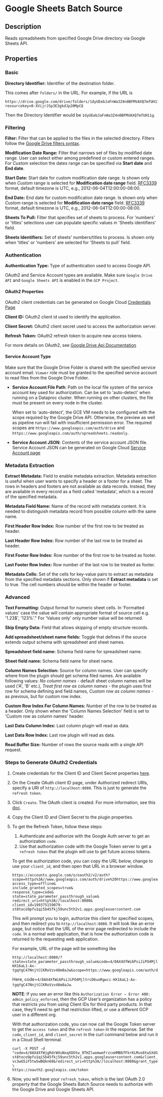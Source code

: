 # Google Sheets Batch Source


Description
-----------
Reads spreadsheets from specified Google Drive directory via Google Sheets API.

Properties
----------
### Basic

**Directory Identifier:** Identifier of the destination folder.

This comes after `folders/` in the URL. For example, if the URL is
```
https://drive.google.com/drive/folders/1dyUEebJaFnWa3Z4n0BFMVAXQ7mfUH11g?resourcekey=0-XVijrJSp3E3gkdJp20MpCQ
```
Then the Directory Identifier would be `1dyUEebJaFnWa3Z4n0BFMVAXQ7mfUH11g`.

### Filtering

**Filter:** Filter that can be applied to the files in the selected directory. 
Filters follow the [Google Drive filters syntax](https://developers.google.com/drive/api/v3/ref-search-terms).

**Modification Date Range:** Filter that narrows set of files by modified date range. 
User can select either among predefined or custom entered ranges. 
For _Custom_ selection the dates range can be specified via **Start date** and **End date**. 

**Start Date:** Start date for custom modification date range. 
Is shown only when _Custom_ range is selected for **Modification date range** field. 
[RFC3339](https://tools.ietf.org/html/rfc3339) format, default timezone is UTC, e.g., 2012-06-04T12:00:00-08:00.

**End Date:** End date for custom modification date range. 
Is shown only when _Custom_ range is selected for **Modification date range** field.
[RFC3339](https://tools.ietf.org/html/rfc3339) format, default timezone is UTC, e.g., 2012-06-04T12:00:00-08:00.

**Sheets To Pull:** Filter that specifies set of sheets to process. 
For 'numbers' or 'titles' selections user can populate specific values in 'Sheets identifiers' field.

**Sheets Identifiers:** Set of sheets' numbers/titles to process. 
Is shown only when 'titles' or 'numbers' are selected for 'Sheets to pull' field.

### Authentication

**Authentication Type:** Type of authentication used to access Google API.

OAuth2 and Service Account types are available.
Make sure `Google Drive API` and `Google Sheets API` is enabled in the `GCP Project`.

#### OAuth2 Properties

OAuth2 client credentials can be generated on Google Cloud 
[Credentials Page](https://console.cloud.google.com/apis/credentials)

**Client ID:** OAuth2 client id used to identify the application.

**Client Secret:** OAuth2 client secret used to access the authorization server.

**Refresh Token:** OAuth2 refresh token to acquire new access tokens.

For more details on OAuth2, see [Google Drive Api Documentation](https://developers.google.com/drive/api/v3/about-auth)

#### Service Account Type

Make sure that the Google Drive Folder is shared with the specified service account email. 
`Viewer` role must be granted to the specified service account to read files from the Google Drive Folder.

* **Service Account File Path**: Path on the local file system of the service account key used for
  authorization. Can be set to 'auto-detect' when running on a Dataproc cluster.
  When running on other clusters, the file must be present on every node in the cluster.

  When set to 'auto-detect', the GCE VM needs to be configured with the scope required by the Google Drive API.
  Otherwise, the preview as well as pipeline run will fail with insufficient permission error. The required scopes
  are `https://www.googleapis.com/auth/drive` and `https://www.googleapis.com/auth/spreadsheets.readonly`.


* **Service Account JSON**: Contents of the service account JSON file. Service Account JSON can be generated on Google Cloud
  [Service Account page](https://console.cloud.google.com/iam-admin/serviceaccounts)

### Metadata Extraction

**Extract Metadata:** Field to enable metadata extraction. Metadata extraction is useful when user wants to specify 
a header or a footer for a sheet. The rows in headers and footers are not available as data records. 
Instead, they are available in every record as a field called 'metadata', which is a record of the specified metadata.

**Metadata Field Name:** Name of the record with metadata content. 
It is needed to distinguish metadata record from possible column with the same name.

**First Header Row Index:** Row number of the first row to be treated as header.

**Last Header Row Index:** Row number of the last row to be treated as header.

**First Footer Row Index:** Row number of the first row to be treated as footer.

**Last Footer Row Index:** Row number of the last row to be treated as footer.

**Metadata Cells:** Set of the cells for key-value pairs to extract as metadata from the specified metadata sections.
Only shown if **Extract metadata** is set to true. The cell numbers should be within the header or footer.

### Advanced

**Text Formatting:** Output format for numeric sheet cells. 
In 'Formatted values' case the value will contain appropriate format of source cell e.g. '1.23$', '123%'." 
For 'Values only' only number value will be returned.

**Skip Empty Data:** Field that allows skipping of empty structure records.

**Add spreadsheet/sheet name fields:** Toggle that defines if the source extends output schema with 
spreadsheet and sheet names.

**Spreadsheet field name:** Schema field name for spreadsheet name.

**Sheet field name:** Schema field name for sheet name.

**Column Names Selection:** Source for column names. User can specify where from the plugin should get schema filed names.
Are available following values: _No column names_ - default sheet column names will be used ('A', 'B' etc.), 
_Treat first row as column names_ - the plugin uses first row for schema defining and field names,
 _Custom row as column names_ - as previous, but for custom row index.

**Custom Row Index For Column Names:** Number of the row to be treated as a header.
Only shown when the 'Column Names Selection' field is set to 'Custom row as column names' header.

**Last Data Column Index:** Last column plugin will read as data.

**Last Data Row Index:** Last row plugin will read as data.

**Read Buffer Size:** Number of rows the source reads with a single API request.

### Steps to Generate OAuth2 Credentials
1. Create credentials for the Client ID and Client Secret properties [here](https://console.cloud.google.com/apis/credentials).
2. On the Create OAuth client ID page, under Authorized redirect URIs, specify a URI of `http://localhost:8080`.
   This is just to generate the `refresh token`.
3. Click `Create`. The OAuth client is created. For more information, see this [doc](https://developers.google.com/adwords/api/docs/guides/authentication#webapp).
4. Copy the Client ID and Client Secret to the plugin properties.
5. To get the Refresh Token, follow these steps:
   1. Authenticate and authorize with the Google Auth server to get an authorization `code`.
   2. Use that authorization code with the Google Token server to get a `refresh token` that the plugin will use to get future access tokens.

   To get the authorization code, you can copy the URL below, change to use your `client_id`, and
   then open that URL in a browser window.
   ```
   https://accounts.google.com/o/oauth2/v2/auth?
   scope=https%3A//www.googleapis.com/auth/drive%20https://www.googleapis.com/auth/spreadsheets.readonly&
   access_type=offline&
   include_granted_scopes=true&
   response_type=code&                  
   state=state_parameter_passthrough_value&
   redirect_uri=http%3A//localhost:8080&
   client_id=199375159079-st8toco9pfu1qi5b45fkj59unc5th2v1.apps.googleusercontent.com
   ```
   This will prompt you to login, authorize this client for specified scopes,
   and then redirect you to `http://localhost:8080`. It will look like an error page,
   but notice that the URL of the error page redirected to include the `code`.
   In a normal web application, that is how the authorization code is returned to the requesting web application.
   
   For example, URL of the page will be something like
   ```
   http://localhost:8080/?state=state_parameter_passthrough_value&code=4/0AX4XfWi6PsiJiPO4MjltrcD6uoRgwci-HX16aL1-Ax-tgqYgC47NnjtCCKRoVzv46m8aJw&scope=https://www.googleapis.com/auth/drive
   ```
   Here, code=`4/0AX4XfWi6PsiJiPO4MjltrcD6uoRgwci-HX16aL1-Ax-tgqYgC47NnjtCCKRoVzv46m8aJw`.

   **NOTE**: If you see an error like this `Authorization Error — Error 400: admin_policy_enforced`,
   then the GCP User’s organization has a policy that restricts you from using Client IDs for third party products.
   In that case, they’ll need to get that restriction lifted, or use a different GCP user in a different org.
   
   With that authorization code, you can now call the Google Token server to get the `access token` and
   the `refresh token` in the response. Set the `code`, `client_id`, and `client_secret` in the curl command below and
   run it in a Cloud Shell terminal.
   ```
   curl -X POST -d "code=4/0AX4XfWjgRdrWXuNxqXOOtw_9THZlwomweFrzcoHMBbTFkrKLMvo8twSXdGT9JramIYq86w&client_id=199375159079-st8toco9pfu1qi5b45fkj59unc5th2v1.apps.googleusercontent.com&client_secret=q2zQ-vc3wG5iF5twSwBQkn68&redirect_uri=http%3A//localhost:8080&grant_type=authorization_code&access_type=offline" \
   https://oauth2.googleapis.com/token
   ```
6. Now, you will have your `refresh_token`, which is the last OAuth 2.0 property that the Google Sheets Batch Source needs
   to authorize with the Google Drive and Google Sheets API.